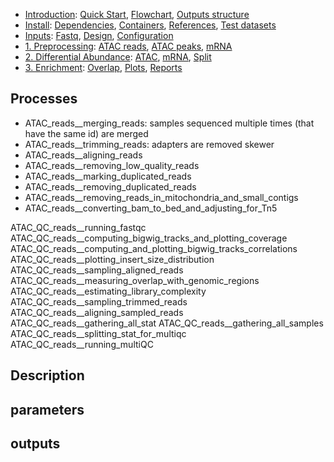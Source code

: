 

* [Introduction](/README.md): [Quick Start](/docs/1_Intro/Quick_start.md), [Flowchart](/docs/1_Intro/Flowchart.md), [Outputs structure](/docs/1_Intro/Outputs_structure.md)
* [Install](/docs/2_Install/2_Install.md): [Dependencies](/docs/2_Install/Dependencies.md), [Containers](/docs/2_Install/Containers.md), [References](/docs/2_Install/References.md), [Test datasets](/docs/2_Install/Test_datasets.md)
* [Inputs](/docs/3_Inputs/3_Inputs.md): [Fastq](/docs/3_Inputs/Fastq.md), [Design](/docs/3_Inputs/Design.md), [Configuration](/docs/3_Inputs/Configuration.md)
* [1. Preprocessing](/docs/4_Prepro/4_Prepro.md): [ATAC reads](/docs/4_Prepro/ATAC_reads.md), [ATAC peaks](/docs/4_Prepro/ATAC_peaks.md), [mRNA](/docs/4_Prepro/mRNA.md)
* [2. Differential Abundance](/docs/5_DA/5_DA.md): [ATAC](/docs/5_DA/DA_ATAC.md), [mRNA](/docs/5_DA/DA_mRNA.md), [Split](/docs/5_DA/Split.md)
* [3. Enrichment](/docs/6_Enrich/6_Enrich.md): [Overlap](/docs/6_Enrich/Overlap.md), [Plots](/docs/6_Enrich/Plots.md), [Reports](/docs/6_Enrich/Reports.md)

[](END_OF_MENU)


## Processes

 - ATAC_reads__merging_reads: samples sequenced multiple times (that have the same id) are merged
 - ATAC_reads__trimming_reads: adapters are removed skewer 
 - ATAC_reads__aligning_reads
 - ATAC_reads__removing_low_quality_reads
 - ATAC_reads__marking_duplicated_reads
 - ATAC_reads__removing_duplicated_reads
 - ATAC_reads__removing_reads_in_mitochondria_and_small_contigs
 - ATAC_reads__converting_bam_to_bed_and_adjusting_for_Tn5
 
 ATAC_QC_reads__running_fastqc
 ATAC_QC_reads__computing_bigwig_tracks_and_plotting_coverage
 ATAC_QC_reads__computing_and_plotting_bigwig_tracks_correlations
 ATAC_QC_reads__plotting_insert_size_distribution
 ATAC_QC_reads__sampling_aligned_reads
 ATAC_QC_reads__measuring_overlap_with_genomic_regions
 ATAC_QC_reads__estimating_library_complexity
 ATAC_QC_reads__sampling_trimmed_reads
 ATAC_QC_reads__aligning_sampled_reads
 ATAC_QC_reads__gathering_all_stat
 ATAC_QC_reads__gathering_all_samples
 ATAC_QC_reads__splitting_stat_for_multiqc
 ATAC_QC_reads__running_multiQC


## Description

## parameters

## outputs
